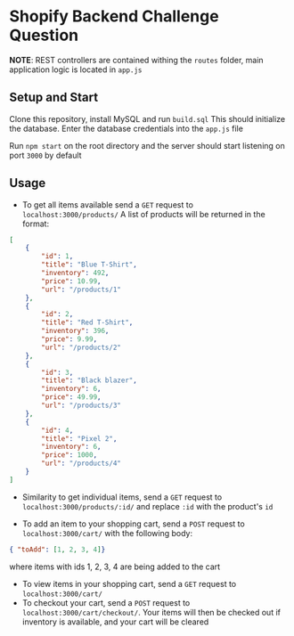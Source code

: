 # Shopify Backend Challenge Question

__NOTE__: REST controllers are contained withing the `routes` folder, main application logic is located in `app.js`

## Setup and Start
Clone this repository, install MySQL and run `build.sql` This should initialize the database.
Enter the database credentials into the `app.js` file

Run `npm start` on the root directory and the server should start listening on port `3000` by default

## Usage
* To get all items available send a `GET` request to `localhost:3000/products/`
A list of products will be returned in the format: 
```json 
[
    {
        "id": 1,
        "title": "Blue T-Shirt",
        "inventory": 492,
        "price": 10.99,
        "url": "/products/1"
    },
    {
        "id": 2,
        "title": "Red T-Shirt",
        "inventory": 396,
        "price": 9.99,
        "url": "/products/2"
    },
    {
        "id": 3,
        "title": "Black blazer",
        "inventory": 6,
        "price": 49.99,
        "url": "/products/3"
    },
    {
        "id": 4,
        "title": "Pixel 2",
        "inventory": 6,
        "price": 1000,
        "url": "/products/4"
    }
]
```

* Similarity to get individual items, send a `GET` request to  `localhost:3000/products/:id/` and replace `:id` with the product's `id`

* To add an item to your shopping cart, send a `POST` request to `localhost:3000/cart/` with the following body:
```json
{ "toAdd": [1, 2, 3, 4]}
```
where items with ids 1, 2, 3, 4 are being added to the cart

* To view items in your shopping cart, send a `GET` request to `localhost:3000/cart/`
* To checkout your cart, send a `POST` request to `localhost:3000/cart/checkout/`. Your items will then be checked out if inventory is available, and your cart will be cleared